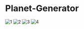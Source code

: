 # Planet-Generator
![1](https://user-images.githubusercontent.com/95224523/226648804-0e8b833e-7dd6-47fa-b674-ef08be856a01.gif)
![2](https://user-images.githubusercontent.com/95224523/226648822-5d83317d-728e-49c9-91fb-03c6d549ac0b.gif)
![3](https://user-images.githubusercontent.com/95224523/226648832-0495700d-7b68-45a4-ab89-2b247dfce957.gif)
![4](https://user-images.githubusercontent.com/95224523/226648840-21683711-6354-48aa-97ed-5161462aae6d.gif)





